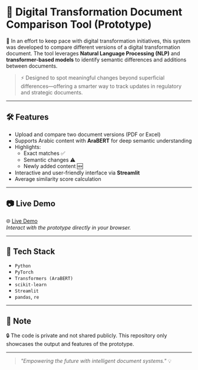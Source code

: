 # 📑 Digital Transformation Document Comparison Tool (Prototype)

🚀 In an effort to keep pace with digital transformation initiatives, this system was developed to compare different versions of a digital transformation document. The tool leverages **Natural Language Processing (NLP)** and **transformer-based models** to identify semantic differences and additions between documents.

> ⚡️ Designed to spot meaningful changes beyond superficial differences—offering a smarter way to track updates in regulatory and strategic documents.

---

## 🛠️ Features

- Upload and compare two document versions (PDF or Excel)
- Supports Arabic content with **AraBERT** for deep semantic understanding
- Highlights:
  - Exact matches ✅
  - Semantic changes ⚠️
  - Newly added content 🆕
- Interactive and user-friendly interface via **Streamlit**
- Average similarity score calculation

---

## 📷 Live Demo

🌐 [Live Demo](https://your-app-link.streamlit.app/)  
_Interact with the prototype directly in your browser._

---

## 🧠 Tech Stack

- `Python`
- `PyTorch`
- `Transformers (AraBERT)`
- `scikit-learn`
- `Streamlit`
- `pandas`, `re`

---

## 🔐 Note

🔒 The code is private and not shared publicly. This repository only showcases the output and features of the prototype.



---

> _"Empowering the future with intelligent document systems."_ 💡
